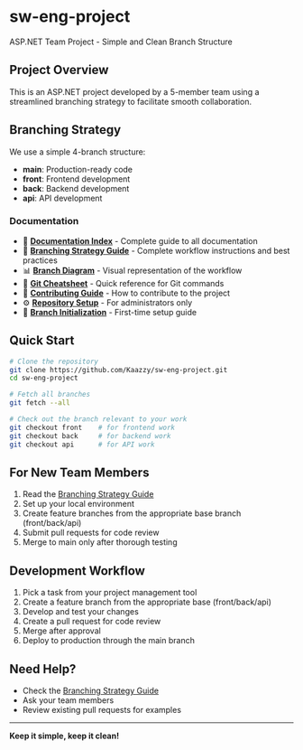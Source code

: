 # sw-eng-project

ASP.NET Team Project - Simple and Clean Branch Structure

## Project Overview

This is an ASP.NET project developed by a 5-member team using a streamlined branching strategy to facilitate smooth collaboration.

## Branching Strategy

We use a simple 4-branch structure:
- **main**: Production-ready code
- **front**: Frontend development
- **back**: Backend development
- **api**: API development

### Documentation

- 📑 **[Documentation Index](DOCUMENTATION_INDEX.md)** - Complete guide to all documentation
- 📖 **[Branching Strategy Guide](BRANCHING_STRATEGY.md)** - Complete workflow instructions and best practices
- 📊 **[Branch Diagram](BRANCH_DIAGRAM.md)** - Visual representation of the workflow
- 🚀 **[Git Cheatsheet](GIT_CHEATSHEET.md)** - Quick reference for Git commands
- 🤝 **[Contributing Guide](CONTRIBUTING.md)** - How to contribute to the project
- ⚙️ **[Repository Setup](REPOSITORY_SETUP.md)** - For administrators only
- 🔧 **[Branch Initialization](BRANCH_INITIALIZATION.md)** - First-time setup guide

## Quick Start

```bash
# Clone the repository
git clone https://github.com/Kaazzy/sw-eng-project.git
cd sw-eng-project

# Fetch all branches
git fetch --all

# Check out the branch relevant to your work
git checkout front    # for frontend work
git checkout back     # for backend work
git checkout api      # for API work
```

## For New Team Members

1. Read the [Branching Strategy Guide](BRANCHING_STRATEGY.md)
2. Set up your local environment
3. Create feature branches from the appropriate base branch (front/back/api)
4. Submit pull requests for code review
5. Merge to main only after thorough testing

## Development Workflow

1. Pick a task from your project management tool
2. Create a feature branch from the appropriate base (front/back/api)
3. Develop and test your changes
4. Create a pull request for code review
5. Merge after approval
6. Deploy to production through the main branch

## Need Help?

- Check the [Branching Strategy Guide](BRANCHING_STRATEGY.md)
- Ask your team members
- Review existing pull requests for examples

---

**Keep it simple, keep it clean!**